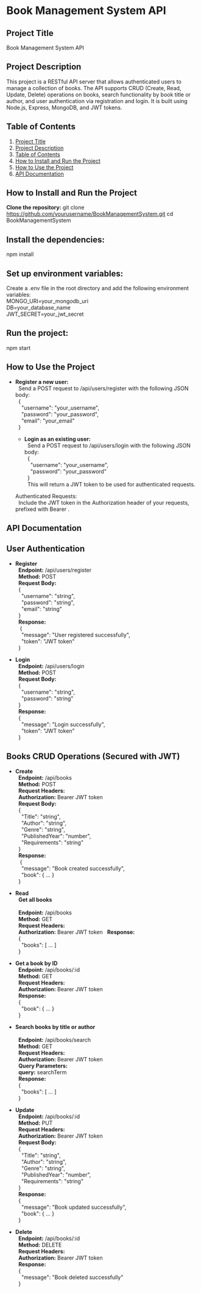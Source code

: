 # Book Management System API


## Project Title
   Book Management System API

## Project Description
   This project is a RESTful API server that allows authenticated users to manage a collection of books. The API supports CRUD (Create, Read, Update, Delete) operations on books, search functionality by book        title or author, and user authentication via registration and login. It is built using Node.js, Express, MongoDB, and JWT tokens.

## Table of Contents
1. [Project Title](#project-title)
2. [Project Description](#project-description)
3. [Table of Contents](#table-of-contents)
4. [How to Install and Run the Project](#how-to-install-and-run-the-project)
5. [How to Use the Project](#how-to-use-the-project)
6. [API Documentation](#api-documentation)


## How to Install and Run the Project
 **Clone the repository:** 
  git clone https://github.com/yourusername/BookManagementSystem.git
  cd BookManagementSystem

## Install the dependencies:
  npm install

## Set up environment variables:
  Create a .env file in the root directory and add the following environment variables:<br>
 MONGO_URI=your_mongodb_uri <br>
  DB=your_database_name <br>
  JWT_SECRET=your_jwt_secret

## Run the project:
  npm start

## How to Use the Project
- **Register a new user:**<br>
   &nbsp;&nbsp;Send a POST request to /api/users/register with the following JSON body:
   <br>
     &nbsp;&nbsp;{ <br>
     &nbsp;&nbsp;&nbsp;&nbsp;"username": "your_username", <br>
      &nbsp;&nbsp;&nbsp;&nbsp;"password": "your_password", <br>
      &nbsp;&nbsp;&nbsp;&nbsp;"email": "your_email" <br>
     &nbsp;&nbsp;} <br>

   - **Login as an existing user:** <br>
      &nbsp;&nbsp;Send a POST request to /api/users/login with the following JSON body: <br>
     &nbsp;&nbsp;{ <br>
      &nbsp;&nbsp;&nbsp;&nbsp;"username": "your_username", <br>
      &nbsp;&nbsp;&nbsp;&nbsp;"password": "your_password" <br>
     &nbsp;&nbsp;} <br>
   &nbsp;&nbsp;This will return a JWT token to be used for authenticated requests. <br>

  Authenticated Requests: <br>
   &nbsp;&nbsp;Include the JWT token in the Authorization header of your requests, prefixed with Bearer . <br>

## API Documentation
 ## User Authentication <br>
   - **Register** <br>
     &nbsp;&nbsp;**Endpoint:** /api/users/register<br>
     &nbsp;&nbsp;**Method:** POST<br>
     &nbsp;&nbsp;**Request Body:** <br>
      &nbsp;&nbsp;{ <br>
        &nbsp;&nbsp;&nbsp;&nbsp;"username": "string", <br>
         &nbsp;&nbsp;&nbsp;&nbsp;"password": "string", <br>
         &nbsp;&nbsp;&nbsp;&nbsp;"email": "string" <br>
      &nbsp;&nbsp;}
      <br>
      &nbsp;&nbsp;**Response:** <br>
     &nbsp;&nbsp; { <br>
         &nbsp;&nbsp;&nbsp;&nbsp;"message": "User registered successfully", <br>
         &nbsp;&nbsp;&nbsp;&nbsp;"token": "JWT token" <br>
      &nbsp;&nbsp;}  <br>

   - **Login**  <br>
      &nbsp;&nbsp;**Endpoint:** /api/users/login<br>
      &nbsp;&nbsp;**Method:** POST<br>
      &nbsp;&nbsp;**Request Body:**<br>
      &nbsp;&nbsp;{ <br>
         &nbsp;&nbsp;&nbsp;&nbsp;"username": "string", <br>
         &nbsp;&nbsp;&nbsp;&nbsp;"password": "string" <br>
      &nbsp;&nbsp;} <br>
      &nbsp;&nbsp;**Response:** <br>
      &nbsp;&nbsp;{ <br>
         &nbsp;&nbsp;&nbsp;&nbsp;"message": "Login successfully", <br>
         &nbsp;&nbsp;&nbsp;&nbsp;"token": "JWT token" <br>
      &nbsp;&nbsp;} <br>

## Books CRUD Operations (Secured with JWT)
   - **Create** <br>
      &nbsp;&nbsp;**Endpoint:** /api/books <br>
      &nbsp;&nbsp;**Method:** POST <br>
     &nbsp;&nbsp;**Request Headers:** <br>
      &nbsp;&nbsp;**Authorization:** Bearer JWT token <br>
      &nbsp;&nbsp;**Request Body:** <br>
      &nbsp;&nbsp;{ <br>
         &nbsp;&nbsp;&nbsp;&nbsp;"Title": "string", <br>
         &nbsp;&nbsp;&nbsp;&nbsp;"Author": "string", <br>
         &nbsp;&nbsp;&nbsp;&nbsp;"Genre": "string", <br>
         &nbsp;&nbsp;&nbsp;&nbsp;"PublishedYear": "number", <br>
         &nbsp;&nbsp;&nbsp;&nbsp;"Requirements": "string" <br>
      &nbsp;&nbsp;} <br>
      &nbsp;&nbsp;**Response:** <br>
     &nbsp;&nbsp; { <br>
         &nbsp;&nbsp;&nbsp;&nbsp;"message": "Book created successfully", <br>
         &nbsp;&nbsp;&nbsp;&nbsp;"book": { ... } <br>
      &nbsp;&nbsp;} <br>

   - **Read** <br>
      &nbsp;&nbsp;**Get all books** <br>
      <br>
      &nbsp;&nbsp;**Endpoint:** /api/books<br>
      &nbsp;&nbsp;**Method:** GET<br>
      &nbsp;&nbsp;**Request Headers:**<br>
      &nbsp;&nbsp;**Authorization:** Bearer JWT token
      &nbsp;&nbsp;**Response:**
      <br>
      &nbsp;&nbsp;{ <br>
         &nbsp;&nbsp;&nbsp;&nbsp;"books": [ ... ] <br>
      &nbsp;&nbsp;} <br>
   
   - **Get a book by ID** <br>
      &nbsp;&nbsp;**Endpoint:** /api/books/:id<br>
      &nbsp;&nbsp;**Method:** GET<br>
      &nbsp;&nbsp;**Request Headers:** <br>
      &nbsp;&nbsp;**Authorization:** Bearer JWT token <br>
      &nbsp;&nbsp;**Response:**
      <br>
      &nbsp;&nbsp;{ <br>
         &nbsp;&nbsp;&nbsp;&nbsp;"book": { ... } <br>
      &nbsp;&nbsp;} <br>
      
   - **Search books by title or author** <br>
    <br>
      &nbsp;&nbsp;**Endpoint:** /api/books/search<br>
      &nbsp;&nbsp;**Method:** GET<br>
      &nbsp;&nbsp;**Request Headers:**<br>
      &nbsp;&nbsp;**Authorization:** Bearer JWT token <br>
      &nbsp;&nbsp;**Query Parameters:**
      <br>
      &nbsp;&nbsp;**query:** searchTerm<br>
      &nbsp;&nbsp;**Response:** 
      <br>
      &nbsp;&nbsp;{ <br>
         &nbsp;&nbsp;&nbsp;&nbsp;"books": [ ... ] <br>
      &nbsp;&nbsp;} <br>
   
   - **Update** <br>
      &nbsp;&nbsp;**Endpoint:** /api/books/:id<br>
      &nbsp;&nbsp;**Method:** PUT<br>
      &nbsp;&nbsp;**Request Headers:**
      <br>
      &nbsp;&nbsp;**Authorization:** Bearer JWT token <br>
      &nbsp;&nbsp;**Request Body:** <br>
      &nbsp;&nbsp;{ <br>
         &nbsp;&nbsp;&nbsp;&nbsp;"Title": "string", <br>
         &nbsp;&nbsp;&nbsp;&nbsp;"Author": "string", <br>
         &nbsp;&nbsp;&nbsp;&nbsp;"Genre": "string", <br>
         &nbsp;&nbsp;&nbsp;&nbsp;"PublishedYear": "number", <br>
         &nbsp;&nbsp;&nbsp;&nbsp;"Requirements": "string" <br>
      &nbsp;&nbsp;} <br>
      &nbsp;&nbsp;**Response:** <br>
      &nbsp;&nbsp;{ <br>
         &nbsp;&nbsp;&nbsp;&nbsp;"message": "Book updated successfully", <br>
         &nbsp;&nbsp;&nbsp;&nbsp;"book": { ... } <br>
      &nbsp;&nbsp;} <br>
   
   - **Delete** <br>
      &nbsp;&nbsp;**Endpoint:** /api/books/:id <br>
      &nbsp;&nbsp;**Method:** DELETE <br>
      &nbsp;&nbsp;**Request Headers:** <br>
      &nbsp;&nbsp;**Authorization:** Bearer JWT token <br>
      &nbsp;&nbsp;**Response:** <br>
      &nbsp;&nbsp;{ <br>
         &nbsp;&nbsp;&nbsp;&nbsp;"message": "Book deleted successfully" <br>
      &nbsp;&nbsp;} <br>
